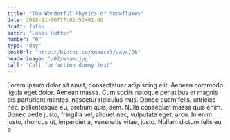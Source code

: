 ```yaml
---
title: "The Wonderful Physics of Snowflakes"
date: 2018-11-06T17:02:52+01:00
draft: false
autor: "Lukas Hutter"
number: "6"
type: "day"
postUrl: "http://biotop.co/xmascal/days/06"
headerimage: "/02/wham.jpg"
call: "Call for action dummy text"
---
```

Lorem ipsum dolor sit amet, consectetuer adipiscing elit. Aenean commodo ligula eget dolor. Aenean massa. Cum sociis natoque penatibus et magnis dis parturient montes, nascetur ridiculus mus. Donec quam felis, ultricies nec, pellentesque eu, pretium quis, sem. Nulla consequat massa quis enim. Donec pede justo, fringilla vel, aliquet nec, vulputate eget, arcu. In enim justo, rhoncus ut, imperdiet a, venenatis vitae, justo. Nullam dictum felis eu p
